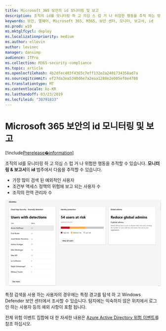 ```yaml
---
title: Microsoft 365 보안의 id 모니터링 및 보고
description: 조직의 id를 모니터링 하 고 의심 스 럽 거 나 위험한 행동을 추적 하는 방법에 대해 설명 합니다.
keywords: 보안, 맬웨어, Microsoft 365, M365, 보안 센터, 모니터, 보고서, id
ms.prod: w10
ms.mktglfcycl: deploy
ms.localizationpriority: medium
ms.author: ellevin
author: levinec
manager: dansimp
audience: ITPro
ms.collection: M365-security-compliance
ms.topic: article
ms.openlocfilehash: 4b2dfec483f4365c7eff132e2a2401734358ad7a
ms.sourcegitcommit: ef27da3ea5340d6e7a2eaa1288e2e005ef8e4788
ms.translationtype: MT
ms.contentlocale: ko-KR
ms.lasthandoff: 03/23/2019
ms.locfileid: "30791833"
---
```

# <a name="monitor-and-report-identities-in-microsoft-365-security"></a>Microsoft 365 보안의 id 모니터링 및 보고

[!include[Prerelease�information](prerelease.md)]

조직의 id를 모니터링 하 고 의심 스 럽 거 나 위험한 행동을 추적할 수 있습니다. **모니터링 & 보고서**의 **id** 범주에서 다음을 추적할 수 있습니다.

* 가장 많이 검색 된 예외적인 사용자
* 조건부 액세스 정책의 위험에 보고 되는 사용자 수
* 조직의 전역 관리자 수

![id 범주 모니터링 & reports 페이지](./media/security-docs/identities.png)

특정 검색을 사용 하는 사용자의 경우에는 특정 경고를 탐색 하 고 Windows Defender 보안 센터에서 조사할 수 있습니다. 탐지에는 익숙하지 않은 위치에서 로그인 하는 사용자 등의 예외 사항이 포함 됩니다.

전체 위험 이벤트 집합에 대 한 자세한 내용은 [Azure Active Directory 위험 이벤트](https://docs.microsoft.com/azure/active-directory/reports-monitoring/concept-risk-events)를 참조 하십시오.

